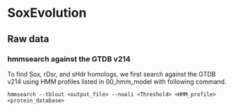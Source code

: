 # SoxEvolution
## Raw data
### hmmsearch against the GTDB v214
To find Sox, rDsr, and sHdr homologs, we first search against the GTDB v214 using HMM profiles listed in 00_hmm_model with following command.  

	hmmsearch --tblout <output_file> --noali <Threshold> <HMM_profile> <protein_database>

